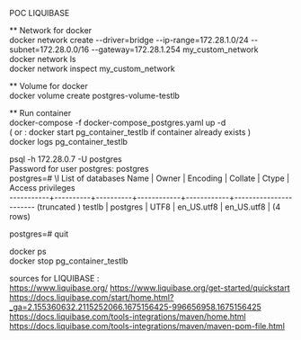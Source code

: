 POC LIQUIBASE


** Network for docker  
docker network create --driver=bridge --ip-range=172.28.1.0/24 --subnet=172.28.0.0/16 --gateway=172.28.1.254 my_custom_network  
docker network ls  
docker network inspect my_custom_network

** Volume for docker  
docker volume create postgres-volume-testlb

** Run container  
docker-compose -f docker-compose_postgres.yaml up -d  
( or : docker start pg_container_testlb if container already exists )  
docker logs pg_container_testlb

psql -h 172.28.0.7 -U postgres  
Password for user postgres: postgres  
postgres=# \l
List of databases
Name    |  Owner   | Encoding |  Collate   |   Ctype    |   Access privileges   
-----------+----------+----------+------------+------------+-----------------------
(truncated )
testlb    | postgres | UTF8     | en_US.utf8 | en_US.utf8 |
(4 rows)

postgres=# quit

docker ps  
docker stop pg_container_testlb


sources for LIQUIBASE :  
https://www.liquibase.org/
https://www.liquibase.org/get-started/quickstart
https://docs.liquibase.com/start/home.html?_ga=2.155360632.2115252066.1675156425-996656958.1675156425
https://docs.liquibase.com/tools-integrations/maven/home.html
https://docs.liquibase.com/tools-integrations/maven/maven-pom-file.html

